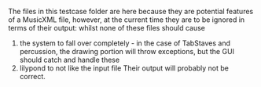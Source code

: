 The files in this testcase folder are here because they are potential features of a MusicXML file, however, at the current time they are to be ignored
in terms of their output: whilst none of these files should cause
1. the system to fall over completely - in the case of TabStaves and percussion, the drawing portion will throw exceptions, but the GUI should catch and handle these
1. lilypond to not like the input file
Their output will probably not be correct.

